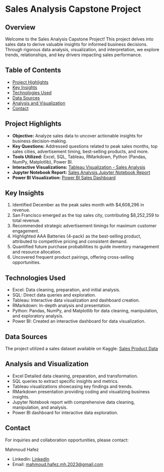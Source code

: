 # Sales Analysis Capstone Project

## Overview

Welcome to the Sales Analysis Capstone Project! This project delves into sales data to derive valuable insights for informed business decisions. Through rigorous data analysis, visualization, and interpretation, we explore trends, relationships, and key drivers impacting sales performance.

## Table of Contents

- [Project Highlights](#project-highlights)
- [Key Insights](#key-insights)
- [Technologies Used](#technologies-used)
- [Data Sources](#data-sources)
- [Analysis and Visualization](#analysis-and-visualization)
- [Contact](#contact)

## Project Highlights

- **Objective:** Analyze sales data to uncover actionable insights for business decision-making.
- **Key Questions:** Addressed questions related to peak sales months, top sales cities, advertisement timing, best-selling products, and more.
- **Tools Utilized:** Excel, SQL, Tableau, RMarkdown, Python (Pandas, NumPy, Matplotlib), Power BI.
- **Interactive Visualizations:** [Tableau Visualization - Sales Analysis](https://public.tableau.com/views/Sales_analysis_16912020036490/customeranalysis?:language=en-US&:display_count=n&:origin=viz_share_link)
- **Jupyter Notebook Report:** [Sales Analysis Jupyter Notebook Report](https://github.com/yourusername/yourprojectrepo/sales_analysis_report.ipynb)
- **Power BI Visualization:** [Power BI Sales Dashboard](https://app.powerbi.com/view?r=yourpowerbidashboard)

## Key Insights

1. Identified December as the peak sales month with $4,608,296 in revenue.
2. San Francisco emerged as the top sales city, contributing $8,252,259 to total revenue.
3. Recommended strategic advertisement timings for maximum customer engagement.
4. Highlighted AAA Batteries (4-pack) as the best-selling product, attributed to competitive pricing and consistent demand.
5. Quantified future purchase probabilities to guide inventory management and resource allocation.
6. Uncovered frequent product pairings, offering cross-selling opportunities.

## Technologies Used

- Excel: Data cleaning, preparation, and initial analysis.
- SQL: Direct data queries and exploration.
- Tableau: Interactive data visualization and dashboard creation.
- RMarkdown: In-depth analysis and presentation.
- Python: Pandas, NumPy, and Matplotlib for data cleaning, manipulation, and exploratory analysis.
- Power BI: Created an interactive dashboard for data visualization.

## Data Sources

The project utilized a sales dataset available on Kaggle: [Sales Product Data](https://www.kaggle.com/datasets/knightbearr/sales-product-data)

## Analysis and Visualization

- Excel Detailed data cleaning, preparation, and transformation.
- SQL queries to extract specific insights and metrics.
- Tableau visualizations showcasing key findings and trends.
- RMarkdown presentation providing coding and visualizing business insights.
- Jupyter Notebook report with comprehensive data cleaning, manipulation, and analysis.
- Power BI dashboard for interactive data exploration.

## Contact

For inquiries and collaboration opportunities, please contact:

Mahmoud Hafez
-  LinkedIn: [LinkedIn](https://www.linkedin.com/in/hafeztheanalyst)
- Email: mahmoud.hafez.mh.2023@gmail.com
